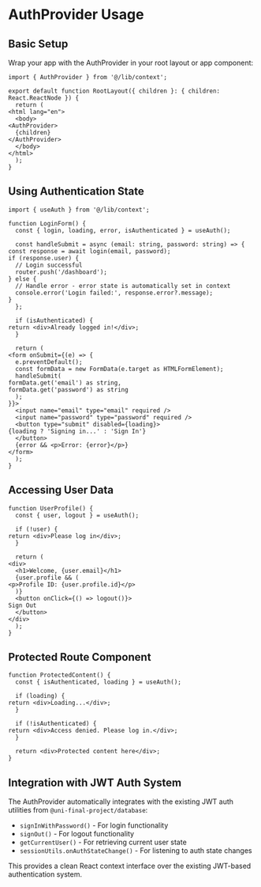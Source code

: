 # AuthProvider Usage

## Basic Setup

Wrap your app with the AuthProvider in your root layout or app component:

```tsx
import { AuthProvider } from '@/lib/context';

export default function RootLayout({ children }: { children: React.ReactNode }) {
  return (
<html lang="en">
  <body>
<AuthProvider>
  {children}
</AuthProvider>
  </body>
</html>
  );
}
```

## Using Authentication State

```tsx
import { useAuth } from '@/lib/context';

function LoginForm() {
  const { login, loading, error, isAuthenticated } = useAuth();
  
  const handleSubmit = async (email: string, password: string) => {
const response = await login(email, password);
if (response.user) {
  // Login successful
  router.push('/dashboard');
} else {
  // Handle error - error state is automatically set in context
  console.error('Login failed:', response.error?.message);
}
  };

  if (isAuthenticated) {
return <div>Already logged in!</div>;
  }

  return (
<form onSubmit={(e) => {
  e.preventDefault();
  const formData = new FormData(e.target as HTMLFormElement);
  handleSubmit(
formData.get('email') as string,
formData.get('password') as string
  );
}}>
  <input name="email" type="email" required />
  <input name="password" type="password" required />
  <button type="submit" disabled={loading}>
{loading ? 'Signing in...' : 'Sign In'}
  </button>
  {error && <p>Error: {error}</p>}
</form>
  );
}
```

## Accessing User Data

```tsx
function UserProfile() {
  const { user, logout } = useAuth();

  if (!user) {
return <div>Please log in</div>;
  }

  return (
<div>
  <h1>Welcome, {user.email}</h1>
  {user.profile && (
<p>Profile ID: {user.profile.id}</p>
  )}
  <button onClick={() => logout()}>
Sign Out
  </button>
</div>
  );
}
```

## Protected Route Component

```tsx
function ProtectedContent() {
  const { isAuthenticated, loading } = useAuth();

  if (loading) {
return <div>Loading...</div>;
  }

  if (!isAuthenticated) {
return <div>Access denied. Please log in.</div>;
  }

  return <div>Protected content here</div>;
}
```

## Integration with JWT Auth System

The AuthProvider automatically integrates with the existing JWT auth utilities from `@uni-final-project/database`:

- `signInWithPassword()` - For login functionality
- `signOut()` - For logout functionality  
- `getCurrentUser()` - For retrieving current user state
- `sessionUtils.onAuthStateChange()` - For listening to auth state changes

This provides a clean React context interface over the existing JWT-based authentication system.